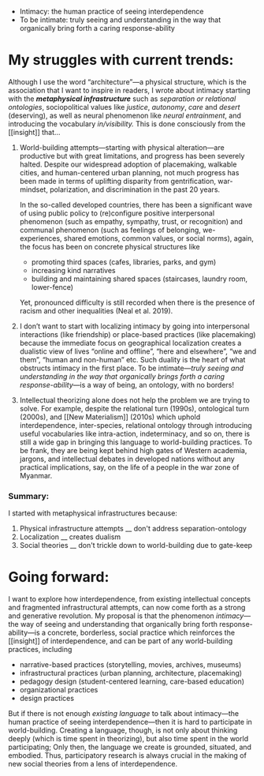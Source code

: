 
* Intimacy: the human practice of seeing interdependence
* To be intimate: truly seeing and understanding in the way that organically bring forth a caring response-ability


# My struggles with current trends:
Although I use the word “architecture”—a physical structure, which is the association that I want to inspire in readers, I wrote about intimacy starting with the **_metaphysical_ _infrastructure_** such as _separation or relational ontologies_, sociopolitical values like _justice_, _autonomy_, _care_ and _desert_ (deserving), as well as neural phenomenon like _neural entrainment_, and introducing the vocabulary _in/visibility._ This is done consciously from the [[insight]] that…

1. World-building attempts—starting with physical alteration—are productive but with great limitations, and progress has been severely halted. Despite our widespread adoption of placemaking, walkable cities, and human-centered urban planning, not much progress has been made in terms of uplifting disparity from gentrification, war-mindset, polarization, and discrimination in the past 20 years.
    
    In the so-called developed countries, there has been a significant wave of using public policy to (re)configure positive interpersonal phenomenon (such as empathy, sympathy, trust, or recognition) and communal phenomenon (such as feelings of belonging, we-experiences, shared emotions, common values, or social norms), again, the focus has been on concrete physical structures like
    
    - promoting third spaces (cafes, libraries, parks, and gym)
    - increasing kind narratives
    - building and maintaining shared spaces (staircases, laundry room, lower-fence)
    
    Yet, pronounced difficulty is still recorded when there is the presence of racism and other inequalities (Neal et al. 2019).

2. I don’t want to start with localizing intimacy by going into interpersonal interactions (like friendship) or place-based practices (like placemaking) because the immediate focus on geographical localization creates a dualistic view of lives “online and offline”, “here and elsewhere”, “we and them”, “human and non-human” etc. Such duality is the heart of what obstructs intimacy in the first place. To be intimate—_truly seeing and understanding in the way that organically brings forth a caring response-ability_—is a way of being, an ontology, with no borders!

3. Intellectual theorizing alone does not help the problem we are trying to solve. For example, despite the relational turn (1990s), ontological turn (2000s), and [[New Materialism]] (2010s) which uphold interdependence, inter-species, relational ontology through introducing useful vocabularies like intra-action, indeterminacy, and so on, there is still a wide gap in bringing this language to world-building practices. To be frank, they are being kept behind high gates of Western academia, jargons, and intellectual debates in developed nations without any practical implications, say, on the life of a people in the war zone of Myanmar.

### Summary:
I started with metaphysical infrastructures because:
1. Physical infrastructure attempts __ don't address separation-ontology
2. Localization __ creates dualism
3. Social theories __ don't trickle down to world-building due to gate-keep


# Going forward:
I want to explore how interdependence, from existing intellectual concepts and fragmented infrastructural attempts, can now come forth as a strong and generative revolution. My proposal is that the phenomenon _intimacy_—the way of seeing and understanding that organically bring forth response-ability—is a concrete, borderless, social practice which reinforces the [[insight]] of interdependence, and can be part of any world-building practices, including

- narrative-based practices (storytelling, movies, archives, museums)
- infrastructural practices (urban planning, architecture, placemaking)
- pedagogy design (student-centered learning, care-based education)
- organizational practices
- design practices

But if there is not enough _existing language_ to talk about intimacy—the human practice of seeing interdependence—then it is hard to participate in world-building. Creating a language, though, is not only about thinking deeply (which is time spent in theorizing), but also time spent in the world participating; Only then, the language we create is grounded, situated, and embodied. Thus, participatory research is always crucial in the making of new social theories from a lens of interdependence.